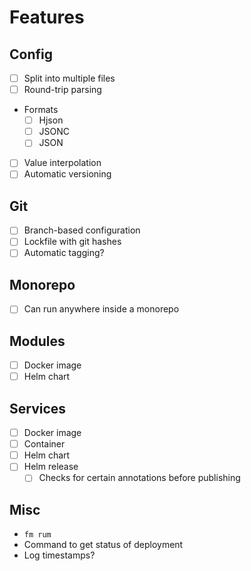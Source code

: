 # Features

## Config
* [ ] Split into multiple files
* [ ] Round-trip parsing
* Formats
    * [ ] Hjson
    * [ ] JSONC
    * [ ] JSON
* [ ] Value interpolation
* [ ] Automatic versioning

## Git
* [ ] Branch-based configuration
* [ ] Lockfile with git hashes
* [ ] Automatic tagging?

## Monorepo
* [ ] Can run anywhere inside a monorepo

## Modules
* [ ] Docker image
* [ ] Helm chart

## Services
* [ ] Docker image
* [ ] Container
* [ ] Helm chart
* [ ] Helm release
    * [ ] Checks for certain annotations before publishing

## Misc
* `fm rum`
* Command to get status of deployment
* Log timestamps?

